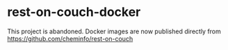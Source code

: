 # rest-on-couch-docker

This project is abandoned. Docker images are now published directly from https://github.com/cheminfo/rest-on-couch
